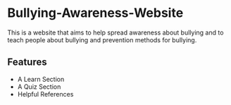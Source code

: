 # Bullying-Awareness-Website

This is a website that aims to help spread awareness about bullying and to teach people about bullying and prevention methods for bullying.

## Features

- A Learn Section  
- A Quiz Section
- Helpful References
  
